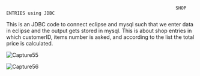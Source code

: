                                                                    SHOP ENTRIES using JDBC

                                                                  
This is an JDBC code to connect eclipse and mysql such that we enter data in eclipse and the output gets stored in mysql.
This is about shop entries in which customerID, items number is asked, and according to the list the total price is calculated. 


![Capture55](https://github.com/user-attachments/assets/a757f798-38e9-4377-bd53-c5d40c129964)




![Capture56](https://github.com/user-attachments/assets/bf7f0c83-6869-4521-b8a1-67999b26da85)









